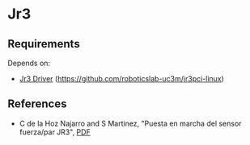 # Jr3


## Requirements
Depends on:
- [Jr3 Driver](http://robots.uc3m.es/gitbook-installation-guides/install-jr3.html) (https://github.com/roboticslab-uc3m/jr3pci-linux)


## References
- C de la Hoz Najarro and S Martinez, "Puesta en marcha del sensor fuerza/par JR3", [PDF](https://core.ac.uk/download/pdf/30045368.pdf)
